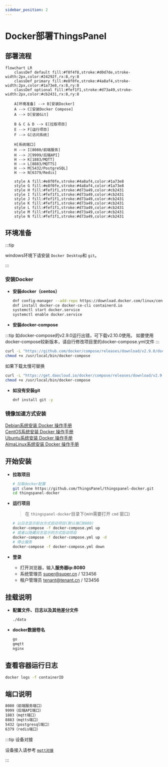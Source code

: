 ```yaml
---
sidebar_position: 2
---
```

# Docker部署ThingsPanel

## 部署流程

```mermaid
flowchart LR
    classDef default fill:#f0f4f8,stroke:#d0d7de,stroke-width:2px,color:#24292f,rx:8,ry:8
    classDef primary fill:#e8f0fe,stroke:#4a8af4,stroke-width:2px,color:#1a73e8,rx:8,ry:8
    classDef optional fill:#fef1f1,stroke:#d73a49,stroke-width:2px,color:#cb2431,rx:8,ry:8

    A[环境准备] --> B[安装Docker]
    A --> C[安装Docker Compose]
    A --> D[安装Git]
    
    B & C & D --> E[拉取项目]
    E --> F[运行项目]
    F --> G[访问系统]
    
    H[系统端口]
    H --> I[8080/前端服务]
    H --> J[9999/后端API]
    H --> K[1883/MQTT]
    H --> L[8883/MQTTS]
    H --> M[5432/PostgreSQL]
    H --> N[6379/Redis]
    
    style A fill:#e8f0fe,stroke:#4a8af4,color:#1a73e8
    style G fill:#e8f0fe,stroke:#4a8af4,color:#1a73e8
    style H fill:#fef1f1,stroke:#d73a49,color:#cb2431
    style I fill:#fef1f1,stroke:#d73a49,color:#cb2431
    style J fill:#fef1f1,stroke:#d73a49,color:#cb2431
    style K fill:#fef1f1,stroke:#d73a49,color:#cb2431
    style L fill:#fef1f1,stroke:#d73a49,color:#cb2431
    style M fill:#fef1f1,stroke:#d73a49,color:#cb2431
    style N fill:#fef1f1,stroke:#d73a49,color:#cb2431

```

## 环境准备

:::tip

windows环境下请安装 `Docker Desktop`和 `git`。

:::

### 安装Docker

- **安装docker（centos）**

  ```bash
  dnf config-manager --add-repo https://download.docker.com/linux/centos/docker-ce.repo
  dnf install docker-ce docker-ce-cli containerd.io
  systemctl start docker.service
  systemctl enable docker.service
  ```

- **安装docker-compose**

:::tip
  如docker-compose的v2.9.0运行出错，可下载v2.10.0使用。
  如要使用docker-compose较新版本，请自行修改项目里的docker-compose.yml文件
:::

  ```bash
  curl -L "https://github.com/docker/compose/releases/download/v2.9.0/docker-compose-$(uname -s)-$(uname -m)" -o /usr/local/bin/docker-compose
  chmod +x /usr/local/bin/docker-compose
  ```

  如果下载太慢可替换

  ```bash
  curl -L "https://get.daocloud.io/docker/compose/releases/download/v2.9.0/docker-compose-$(uname -s)-$(uname -m)" -o /usr/local/bin/docker-compose
  chmod +x /usr/local/bin/docker-compose
  ```

- **如没有安装git**

  ```bash
  dnf install git -y
  ```

### 镜像加速方式安装

[Debian系统安装 Docker 操作手册](https://docs.qq.com/doc/DZVZtdXBPdFJxV05C)  
[CentOS系统安装 Docker 操作手册](https://docs.qq.com/doc/DZUlaZG50dG1RdHB0)  
[Ubuntu系统安装 Docker 操作手册](https://docs.qq.com/doc/DZW13a1FzeGxiQk5J)  
[AlmaLinux系统安装 Docker 操作手册](https://docs.qq.com/doc/DZWNWZU9LZUxwTWVs)  

## 开始安装

- **拉取项目**

  ```bash
  # 拉取docker配置
  git clone https://github.com/ThingsPanel/thingspanel-docker.git
  cd thingspanel-docker
  ```

- **运行项目**

  > 在 `thingspanel-docker`目录下(win需要打开 `cmd` 窗口)
  >

  ```bash
  # 以日志显示前台方式启动项目(默认端口8080)
  docker-compose -f docker-compose.yml up
  # 或者以隐藏日志显示的方式启动项目
  docker-compose -f docker-compose.yml up -d
  # 停止服务
  docker-compose -f docker-compose.yml down
  ```

- **登录**

  - 打开浏览器，输入**服务器ip:8080**
  - 系统管理员 super@super.cn / 123456
  - 租户管理员 tenant@tenant.cn / 123456

## 挂载说明

- **配置文件、日志以及其他差分文件**

  ```bash
  ./data
  ```

- **docker数据卷名**

  ```bash
  go
  gmqtt
  nginx
  ```

## 查看容器运行日志

```bash
docker logs -f containerID
```

## 端口说明

```bash
8080（前端服务端口）
9999（后端API端口）
1883（mqtt端口）
8883（mqtts端口）
5432（postgresql端口）
6379（redis端口）
```

:::tip 设备对接

设备接入请参考
[`mqtt对接`](../device-connect/mqtt)

:::
